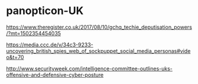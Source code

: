 # panopticon-UK

https://www.theregister.co.uk/2017/08/10/gchq_techie_deputisation_powers/?mt=1502354454035

https://media.ccc.de/v/34c3-9233-uncovering_british_spies_web_of_sockpuppet_social_media_personas#video&t=70

http://www.securityweek.com/intelligence-committee-outlines-uks-offensive-and-defensive-cyber-posture
